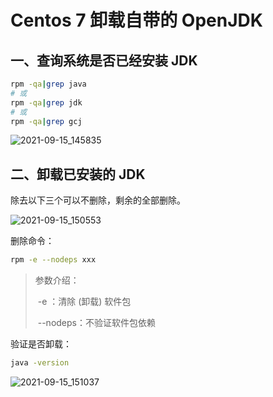 # Centos 7 卸载自带的 OpenJDK

## 一、查询系统是否已经安装 JDK

```bash
rpm -qa|grep java
# 或
rpm -qa|grep jdk
# 或
rpm -qa|grep gcj 
```

![2021-09-15_145835](https://img.qinweizhao.com/2021/09/2021-09-15_145835.png)

## 二、卸载已安装的 JDK

除去以下三个可以不删除，剩余的全部删除。

![2021-09-15_150553](https://img.qinweizhao.com/2021/09/2021-09-15_150553.png)

删除命令：

```bash
rpm -e --nodeps xxx
```

>参数介绍：
>
>​		-e ：清除 (卸载) 软件包
>
>​		--nodeps：不验证软件包依赖

验证是否卸载：

```bash
java -version
```

![2021-09-15_151037](https://img.qinweizhao.com/2021/09/2021-09-15_151037.png)